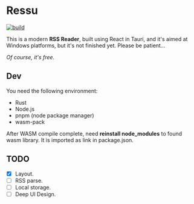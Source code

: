 # Ressu

[![build](https://github.com/sdttttt/ressu/actions/workflows/build.yml/badge.svg)](https://github.com/sdttttt/ressu/actions/workflows/build.yml)

This is a modern **RSS Reader**, built using React in Tauri, and it's aimed at Windows platforms, but it's not finished yet. Please be patient... 

*Of course, it's free.*


## Dev

You need the following environment:

- Rust
- Node.js
- pnpm (node package manager)
- wasm-pack

After WASM compile complete, need **reinstall node_modules** to found wasm library. It is imported as link in package.json.

## TODO

- [x] Layout.
- [ ] RSS parse.
- [ ] Local storage.
- [ ] Deep UI Design.
